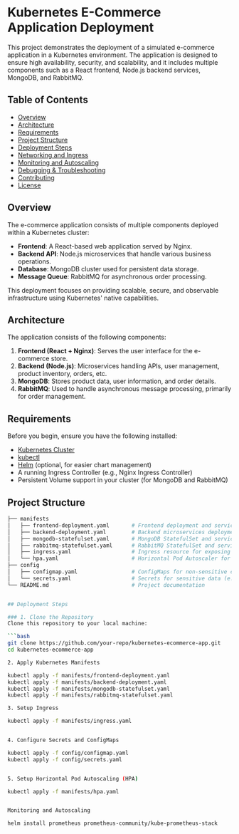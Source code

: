 # Kubernetes E-Commerce Application Deployment

This project demonstrates the deployment of a simulated e-commerce application in a Kubernetes environment. The application is designed to ensure high availability, security, and scalability, and it includes multiple components such as a React frontend, Node.js backend services, MongoDB, and RabbitMQ.

## Table of Contents

- [Overview](#overview)
- [Architecture](#architecture)
- [Requirements](#requirements)
- [Project Structure](#project-structure)
- [Deployment Steps](#deployment-steps)
- [Networking and Ingress](#networking-and-ingress)
- [Monitoring and Autoscaling](#monitoring-and-autoscaling)
- [Debugging & Troubleshooting](#debugging--troubleshooting)
- [Contributing](#contributing)
- [License](#license)

## Overview

The e-commerce application consists of multiple components deployed within a Kubernetes cluster:
- **Frontend**: A React-based web application served by Nginx.
- **Backend API**: Node.js microservices that handle various business operations.
- **Database**: MongoDB cluster used for persistent data storage.
- **Message Queue**: RabbitMQ for asynchronous order processing.

This deployment focuses on providing scalable, secure, and observable infrastructure using Kubernetes' native capabilities.

## Architecture

The application consists of the following components:

1. **Frontend (React + Nginx)**: Serves the user interface for the e-commerce store.
2. **Backend (Node.js)**: Microservices handling APIs, user management, product inventory, orders, etc.
3. **MongoDB**: Stores product data, user information, and order details.
4. **RabbitMQ**: Used to handle asynchronous message processing, primarily for order management.

## Requirements

Before you begin, ensure you have the following installed:

- [Kubernetes Cluster](https://kubernetes.io/docs/tasks/tools/)
- [kubectl](https://kubernetes.io/docs/tasks/tools/install-kubectl/)
- [Helm](https://helm.sh/) (optional, for easier chart management)
- A running Ingress Controller (e.g., Nginx Ingress Controller)
- Persistent Volume support in your cluster (for MongoDB and RabbitMQ)

## Project Structure

```bash
├── manifests
│   ├── frontend-deployment.yaml       # Frontend deployment and service
│   ├── backend-deployment.yaml        # Backend microservices deployment and service
│   ├── mongodb-statefulset.yaml       # MongoDB StatefulSet and service
│   ├── rabbitmq-statefulset.yaml      # RabbitMQ StatefulSet and service
│   ├── ingress.yaml                   # Ingress resource for exposing frontend and backend
│   └── hpa.yaml                       # Horizontal Pod Autoscaler for frontend and backend
├── config
│   ├── configmap.yaml                 # ConfigMaps for non-sensitive configuration
│   └── secrets.yaml                   # Secrets for sensitive data (e.g., MongoDB creds)
└── README.md                          # Project documentation


## Deployment Steps

### 1. Clone the Repository
Clone this repository to your local machine:

```bash
git clone https://github.com/your-repo/kubernetes-ecommerce-app.git
cd kubernetes-ecommerce-app

2. Apply Kubernetes Manifests

kubectl apply -f manifests/frontend-deployment.yaml
kubectl apply -f manifests/backend-deployment.yaml
kubectl apply -f manifests/mongodb-statefulset.yaml
kubectl apply -f manifests/rabbitmq-statefulset.yaml

3. Setup Ingress

kubectl apply -f manifests/ingress.yaml


4. Configure Secrets and ConfigMaps

kubectl apply -f config/configmap.yaml
kubectl apply -f config/secrets.yaml


5. Setup Horizontal Pod Autoscaling (HPA)

kubectl apply -f manifests/hpa.yaml


Monitoring and Autoscaling

helm install prometheus prometheus-community/kube-prometheus-stack



